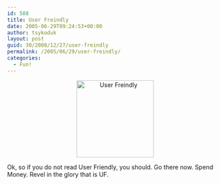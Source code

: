 ```yaml
---
id: 588
title: User Freindly
date: 2005-06-29T09:24:53+00:00
author: tsykoduk
layout: post
guid: 30/2008/12/27/user-freindly
permalink: /2005/06/29/user-freindly/
categories:
  - Fun!
---
```

<center><a href="http://ars.userfriendly.org/cartoons/?id=20050629"><img src="http://www.userfriendly.org/cartoons/archives/05jun/uf008049.gif" alt="User Freindly"  width="180" /></a></center>

<p>Ok, so if you do not read User Friendly, you should. Go there now. Spend Money. Revel in the glory that is UF.</p>